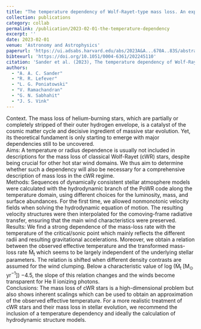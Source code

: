 ```yaml
---
title: "The temperature dependency of Wolf-Rayet-type mass loss. An exploratory study for winds launched by the hot iron bump"
collection: publications
category: collab
permalink: /publication/2023-02-01-the-temperature-dependency
excerpt: ''
date: 2023-02-01
venue: 'Astronomy and Astrophysics'
paperurl: 'https://ui.adsabs.harvard.edu/abs/2023A&A...670A..83S/abstract'
bibtexurl: 'https://doi.org/10.1051/0004-6361/202245110'
citation: 'Sander et al. (2023), The temperature dependency of Wolf-Rayet-type mass loss. An exploratory study for winds launched by the hot iron bump, Astronomy and Astrophysics'
authors:
  - "A. A. C. Sander"
  - "R. R. Lefever"
  - "L. G. Poniatowski"
  - "V. Ramachandran"
  - "G. N. Sabhahit"
  - "J. S. Vink"
---
```

Context. The mass loss of helium-burning stars, which are partially or completely stripped of their outer hydrogen envelope, is a catalyst of the cosmic matter cycle and decisive ingredient of massive star evolution. Yet, its theoretical fundament is only starting to emerge with major dependencies still to be uncovered. <BR /> Aims: A temperature or radius dependence is usually not included in descriptions for the mass loss of classical Wolf-Rayet (cWR) stars, despite being crucial for other hot star wind domains. We thus aim to determine whether such a dependency will also be necessary for a comprehensive description of mass loss in the cWR regime. <BR /> Methods: Sequences of dynamically consistent stellar atmosphere models were calculated with the hydrodynamic branch of the PoWR code along the temperature domain, using different choices for the luminosity, mass, and surface abundances. For the first time, we allowed nonmonotonic velocity fields when solving the hydrodynamic equation of motion. The resulting velocity structures were then interpolated for the comoving-frame radiative transfer, ensuring that the main wind characteristics were preserved. <BR /> Results: We find a strong dependence of the mass-loss rate with the temperature of the critical/sonic point which mainly reflects the different radii and resulting gravitational accelerations. Moreover, we obtain a relation between the observed effective temperature and the transformed mass-loss rate Ṁ<SUB>t</SUB> which seems to be largely independent of the underlying stellar parameters. The relation is shifted when different density contrasts are assumed for the wind clumping. Below a characteristic value of log (Ṁ<SUB>t</SUB> [M<SUB>⊙</SUB> yr<SUP>−1</SUP>]) −4.5, the slope of this relation changes and the winds become transparent for He II ionizing photons. <BR /> Conclusions: The mass loss of cWR stars is a high-dimensional problem but also shows inherent scalings which can be used to obtain an approximation of the observed effective temperature. For a more realistic treatment of cWR stars and their mass loss in stellar evolution, we recommend the inclusion of a temperature dependency and ideally the calculation of hydrodynamic structure models.
